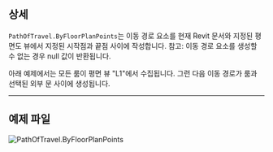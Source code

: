 ## 상세
`PathOfTravel.ByFloorPlanPoints`는 이동 경로 요소를 현재 Revit 문서와 지정된 평면도 뷰에서 지정된 시작점과 끝점 사이에 작성합니다. 참고: 이동 경로 요소를 생성할 수 없는 경우 null 값이 반환됩니다.

아래 예제에서는 모든 룸이 평면 뷰 "L1"에서 수집됩니다. 그런 다음 이동 경로가 룸과 선택된 외부 문 사이에 생성됩니다.
___
## 예제 파일

![PathOfTravel.ByFloorPlanPoints](./Revit.Elements.PathOfTravel.ByFloorPlanPoints_img.jpg)
